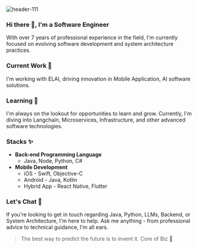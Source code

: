 ![header-111](https://github.com/core116/core116/assets/120689599/83212337-93ff-4790-bb52-b0173e8535e3)
### Hi there 👋, I'm a Software Engineer

With over 7 years of professional experience in the field, I'm currently focused on evolving software development and system architecture practices.

### Current Work 🔭

I'm working with ELAI, driving innovation in Mobile Application, AI software solutions.

### Learning 🌱

I'm always on the lookout for opportunities to learn and grow. Currently, I'm diving into Langchain, Microservices, Infrastructure, and other advanced software technologies.

### Stacks ✨

- **Back-end Programming Language**
  - Java, Node, Python, C#
- **Mobile Development**
  - iOS - Swift, Objective-C
  - Android - Java, Kotlin
  - Hybrid App - React Native, Flutter

### Let's Chat 💬

If you're looking to get in touch regarding Java, Python, LLMs, Backend, or System Architecture, I'm here to help. Ask me anything - from professional advice to technical guidance, I'm all ears.

> The best way to predict the future is to invent it. Core of Biz 🎯

